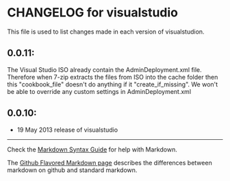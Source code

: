# CHANGELOG for visualstudio

This file is used to list changes made in each version of visualstudion.

## 0.0.11:
The Visual Studio ISO already contain the AdminDeployment.xml file.
Therefore when 7-zip extracts the files from ISO into the cache folder
then this "cookbook_file" doesn't do anything if it "create_if_missing".
We won't be able to override any custom settings in AdminDeployment.xml

## 0.0.10:

* 19 May 2013 release of visualstudio

- - - 
Check the [Markdown Syntax Guide](http://daringfireball.net/projects/markdown/syntax) for help with Markdown.

The [Github Flavored Markdown page](http://github.github.com/github-flavored-markdown/) describes the differences between markdown on github and standard markdown.
